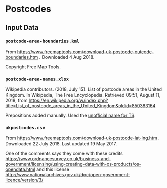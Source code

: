 # Postcodes

## Input Data

### `postcode-area-boundaries.kml`

From https://www.freemaptools.com/download-uk-postcode-outcode-boundaries.htm . Downloaded 4 Aug 2018.

Copyright Free Map Tools.

### `postcode-area-names.xlsx`

Wikipedia contributors. (2018, July 15). List of postcode areas in the United Kingdom. In Wikipedia, The Free Encyclopedia. Retrieved 09:51, August 11, 2018, from https://en.wikipedia.org/w/index.php?title=List_of_postcode_areas_in_the_United_Kingdom&oldid=850383164

Prepositions added manually. Used the [unofficial name for TS](https://en.wikipedia.org/wiki/TS_postcode_area).

### `ukpostcodes.csv`

From https://www.freemaptools.com/download-uk-postcode-lat-lng.htm . Downloaded 22 July 2018. Last updated 19 May 2017.

One of the comments says they come with these credits
https://www.ordnancesurvey.co.uk/business-and-government/licensing/using-creating-data-with-os-products/os-opendata.html
and this license
http://www.nationalarchives.gov.uk/doc/open-government-licence/version/3/
